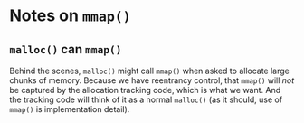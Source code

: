 # Notes on `mmap()`

## `malloc()` can `mmap()`

Behind the scenes, `malloc()` might call `mmap()` when asked to allocate large chunks of memory.
Because we have reentrancy control, that `mmap()` will _not_ be captured by the allocation tracking code, which is what we want.
And the tracking code will think of it as a normal `malloc()` (as it should, use of `mmap()` is implementation detail).
